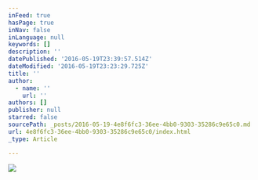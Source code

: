 ```yaml
---
inFeed: true
hasPage: true
inNav: false
inLanguage: null
keywords: []
description: ''
datePublished: '2016-05-19T23:39:57.514Z'
dateModified: '2016-05-19T23:23:29.725Z'
title: ''
author:
  - name: ''
    url: ''
authors: []
publisher: null
starred: false
sourcePath: _posts/2016-05-19-4e8f6fc3-36ee-4bb0-9303-35286c9e65c0.md
url: 4e8f6fc3-36ee-4bb0-9303-35286c9e65c0/index.html
_type: Article

---
```

![](https://the-grid-user-content.s3-us-west-2.amazonaws.com/f25dd24e-14a4-4f6a-9e01-2ff6588e99f1.png)